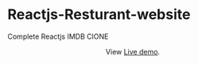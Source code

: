 # Reactjs-Resturant-website
Complete Reactjs IMDB ClONE
<p align="center">
  View <a href="https://imdb-clone-im.netlify.app/">Live demo</a>.
 </p>

